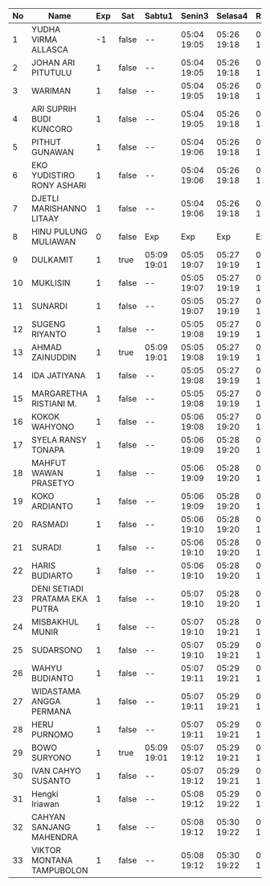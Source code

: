 | No | Name | Exp | Sat | Sabtu1 | Senin3 | Selasa4 | Rabu5 | Kamis6 |
|-----|-----|-----|-----|-----|-----|-----|-----|-----|
| 1 | YUDHA VIRMA ALLASCA | -1 | false | -- | 05:04 19:05 | 05:26 19:18 | 05:12 19:04 | 05:29 - |
| 2 | JOHAN ARI PITUTULU | 1 | false | -- | 05:04 19:05 | 05:26 19:18 | 05:12 19:04 | 05:29 - |
| 3 | WARIMAN | 1 | false | -- | 05:04 19:05 | 05:26 19:18 | 05:12 19:04 | 05:29 - |
| 4 | ARI SUPRIH BUDI KUNCORO | 1 | false | -- | 05:04 19:05 | 05:26 19:18 | 05:12 19:04 | 05:29 - |
| 5 | PITHUT GUNAWAN | 1 | false | -- | 05:04 19:06 | 05:26 19:18 | 05:12 19:04 | 05:29 - |
| 6 | EKO YUDISTIRO RONY ASHARI | 1 | false | -- | 05:04 19:06 | 05:26 19:18 | 05:12 19:04 | 05:29 - |
| 7 | DJETLI MARISHANNO LITAAY | 1 | false | -- | 05:04 19:06 | 05:26 19:18 | 05:12 19:04 | 05:29 - |
| 8 | HINU PULUNG MULIAWAN | 0 | false | Exp | Exp | Exp | Exp | Exp |
| 9 | DULKAMIT | 1 | true | 05:09 19:01 | 05:05 19:07 | 05:27 19:19 | 05:13 19:05 | 05:30 - |
| 10 | MUKLISIN | 1 | false | -- | 05:05 19:07 | 05:27 19:19 | 05:13 19:05 | 05:30 - |
| 11 | SUNARDI | 1 | false | -- | 05:05 19:07 | 05:27 19:19 | 05:13 19:05 | 05:30 - |
| 12 | SUGENG RIYANTO | 1 | false | -- | 05:05 19:08 | 05:27 19:19 | 05:13 19:05 | 05:30 - |
| 13 | AHMAD ZAINUDDIN | 1 | true | 05:09 19:01 | 05:05 19:08 | 05:27 19:19 | 05:13 19:05 | 05:30 - |
| 14 | IDA JATIYANA | 1 | false | -- | 05:05 19:08 | 05:27 19:19 | 05:13 19:05 | 05:30 - |
| 15 | MARGARETHA RISTIANI M. | 1 | false | -- | 05:05 19:08 | 05:27 19:19 | 05:13 19:05 | 05:30 - |
| 16 | KOKOK WAHYONO | 1 | false | -- | 05:06 19:08 | 05:27 19:20 | 05:13 19:05 | 05:30 - |
| 17 | SYELA RANSY TONAPA | 1 | false | -- | 05:06 19:09 | 05:28 19:20 | 05:14 19:06 | 05:31 - |
| 18 | MAHFUT WAWAN PRASETYO | 1 | false | -- | 05:06 19:09 | 05:28 19:20 | 05:14 19:06 | 05:31 - |
| 19 | KOKO ARDIANTO | 1 | false | -- | 05:06 19:09 | 05:28 19:20 | 05:14 19:06 | 05:31 - |
| 20 | RASMADI | 1 | false | -- | 05:06 19:10 | 05:28 19:20 | 05:14 19:06 | 05:31 - |
| 21 | SURADI | 1 | false | -- | 05:06 19:10 | 05:28 19:20 | 05:14 19:06 | 05:31 - |
| 22 | HARIS BUDIARTO | 1 | false | -- | 05:06 19:10 | 05:28 19:20 | 05:14 19:06 | 05:31 - |
| 23 | DENI SETIADI PRATAMA EKA PUTRA | 1 | false | -- | 05:07 19:10 | 05:28 19:20 | 05:14 19:06 | 05:31 - |
| 24 | MISBAKHUL MUNIR | 1 | false | -- | 05:07 19:10 | 05:28 19:21 | 05:15 19:07 | 05:32 - |
| 25 | SUDARSONO | 1 | false | -- | 05:07 19:10 | 05:29 19:21 | 05:15 19:07 | 05:32 - |
| 26 | WAHYU BUDIANTO | 1 | false | -- | 05:07 19:11 | 05:29 19:21 | 05:15 19:07 | 05:32 - |
| 27 | WIDASTAMA ANGGA PERMANA | 1 | false | -- | 05:07 19:11 | 05:29 19:21 | 05:15 19:07 | 05:32 - |
| 28 | HERU PURNOMO | 1 | false | -- | 05:07 19:11 | 05:29 19:21 | 05:15 19:07 | 05:32 - |
| 29 | BOWO SURYONO | 1 | true | 05:09 19:01 | 05:07 19:12 | 05:29 19:21 | 05:15 19:07 | 05:32 - |
| 30 | IVAN CAHYO SUSANTO | 1 | false | -- | 05:07 19:12 | 05:29 19:21 | 05:15 19:07 | 05:32 - |
| 31 | Hengki Iriawan | 1 | false | -- | 05:08 19:12 | 05:29 19:22 | 05:15 19:07 | 05:32 - |
| 32 | CAHYAN SANJANG MAHENDRA | 1 | false | -- | 05:08 19:12 | 05:30 19:22 | 05:16 19:08 | 05:33 - |
| 33 | VIKTOR MONTANA TAMPUBOLON | 1 | false | -- | 05:08 19:12 | 05:30 19:22 | 05:16 19:08 | 05:33 - |
